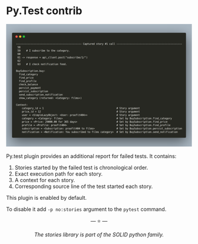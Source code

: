 # Py.Test contrib

![Py.Test](./images/pytest.png)

Py.test plugin provides an additional report for failed tests. It contains:

1. Stories started by the failed test is chronological order.
2. Exact execution path for each story.
3. A context for each story.
4. Corresponding source line of the test started each story.

This plugin is enabled by default.

To disable it add `-p no:stories` argument to the `pytest` command.

<p align="center">&mdash; ⭐️ &mdash;</p>
<p align="center"><i>The stories library is part of the SOLID python family.</i></p>
